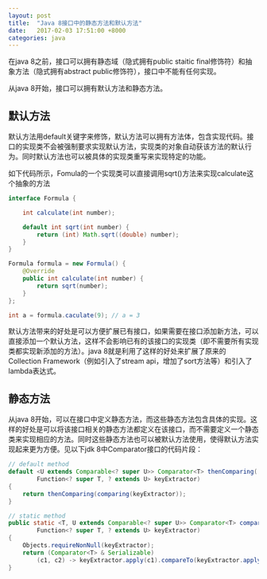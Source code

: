 ```yaml
---
layout: post
title:  "Java 8接口中的静态方法和默认方法"
date:   2017-02-03 17:51:00 +8000
categories: java 
---
```

在java 8之前，接口可以拥有静态域（隐式拥有public staitic final修饰符）和抽象方法（隐式拥有abstract public修饰符），接口中不能有任何实现。

从java 8开始，接口可以拥有默认方法和静态方法。
## 默认方法 
默认方法用default关键字来修饰，默认方法可以拥有方法体，包含实现代码。接口的实现类不会被强制要求实现默认方法，实现类的对象自动获该方法的默认行为。同时默认方法也可以被具体的实现类重写来实现特定的功能。

如下代码所示，Fomula的一个实现类可以直接调用sqrt()方法来实现calculate这个抽象的方法

```java
interface Formula {

    int calculate(int number);

    default int sqrt(int number) {
        return (int) Math.sqrt((double) number);
    }
}

Formula formula = new Formula() {
    @Override
    public int calculate(int number) {
        return sqrt(number);
    }
};

int a = formula.caculate(9); // a = 3
```

默认方法带来的好处是可以方便扩展已有接口，如果需要在接口添加新方法，可以直接添加一个默认方法，这样不会影响已有的该接口的实现类（即不需要所有实现类都实现新添加的方法）。java 8就是利用了这样的好处来扩展了原来的Collection Framework（例如引入了stream api，增加了sort方法等）和引入了lambda表达式。

## 静态方法
从java 8开始，可以在接口中定义静态方法，而这些静态方法包含具体的实现。这样的好处是可以将该接口相关的静态方法都定义在该接口，而不需要定义一个静态类来实现相应的方法。同时这些静态方法也可以被默认方法使用，使得默认方法实现起来更为方便。见以下jdk 8中Comparator接口的代码片段：

```java
// default method
default <U extends Comparable<? super U>> Comparator<T> thenComparing(
        Function<? super T, ? extends U> keyExtractor)
{
    return thenComparing(comparing(keyExtractor));
}

// static method
public static <T, U extends Comparable<? super U>> Comparator<T> comparing(
        Function<? super T, ? extends U> keyExtractor)
{
    Objects.requireNonNull(keyExtractor);
    return (Comparator<T> & Serializable)
        (c1, c2) -> keyExtractor.apply(c1).compareTo(keyExtractor.apply(c2));
}
```

